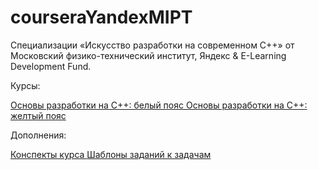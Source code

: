# courseraYandexMIPT

Специализации «Искусство разработки на современном C++» от
Московский физико-технический институт, Яндекс & E-Learning Development Fund.

Курсы:

<a href=https://github.com/nikkutuzov/CPP_education/tree/master/courseraYandexMIPT/1_WhiteBelt>
Основы разработки на C++: белый пояс
</a>

<a href=https://github.com/nikkutuzov/CPP_education/tree/master/courseraYandexMIPT/2_YellowBelt>
Основы разработки на C++: желтый пояс
</a>

Дополнения:

<a href=https://github.com/nikkutuzov/CPP_education/tree/master/courseraYandexMIPT/DOCS>
Конспекты курса
</a>

<a href=https://github.com/nikkutuzov/CPP_education/tree/master/courseraYandexMIPT/Templates>
Шаблоны заданий к задачам
</a>
